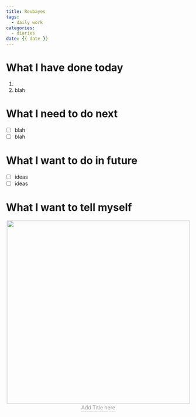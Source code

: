 ```yaml
---
title: Revbayes
tags:
  - daily work
categories:
  - diaries
date: {{ date }}
---
```

# What I have done today

1. 
2. blah

# What I need to do next
- [ ] blah
- [ ]  blah

# What I want to do in future
- [ ]  ideas 
- [ ]  ideas

# What I want to tell myself

<div align=center>
<img src="/Pictures/*.jpeg" width="500" />
<br>
    <div style="color:orange; border-bottom: 1px solid #d9d9d9;
    display: inline-block;
    color: #999;
    padding: 2px;">
      Add Title here
</div>
</div>